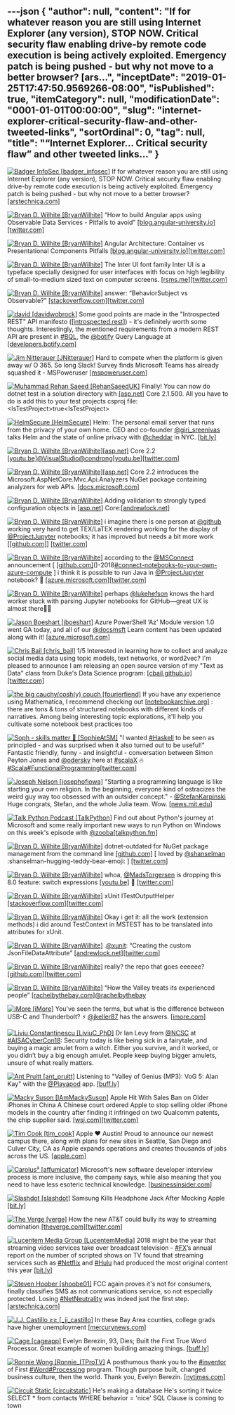 ---json
{
  "author": null,
  "content": "If for whatever reason you are still using Internet Explorer (any version), STOP NOW. Critical security flaw enabling drive-by remote code execution is being actively exploited. Emergency patch is being pushed - but why not move to a better browser? [ars...",
  "inceptDate": "2019-01-25T17:47:50.9569266-08:00",
  "isPublished": true,
  "itemCategory": null,
  "modificationDate": "0001-01-01T00:00:00",
  "slug": "internet-explorer-critical-security-flaw-and-other-tweeted-links",
  "sortOrdinal": 0,
  "tag": null,
  "title": "“Internet Explorer… Critical security flaw” and other tweeted links…"
}
---

[<img alt="Badger InfoSec [badger_infosec]" src="https://songhay.blob.core.windows.net:443/shared-social-twitter/badger_infosec.jpg">](https://twitter.com/badger_infosec) If for whatever reason you are still using Internet Explorer (any version), STOP NOW. Critical security flaw enabling drive-by remote code execution is being actively exploited. Emergency patch is being pushed - but why not move to a better browser? [[arstechnica.com]](https://arstechnica.com/information-technology/2018/12/microsoft-issues-emergency-update-to-fix-critical-ie-flaw-under-active-exploit/)

[<img alt="Bryan D. Wilhite [BryanWilhite]" src="https://songhay.blob.core.windows.net:443/shared-social-twitter/BryanWilhite.jpeg">](http://t.co/UNdqV0Z1zz) “How to build Angular apps using Observable Data Services - Pitfalls to avoid” [[blog.angular-university.io]](https://blog.angular-university.io/how-to-build-angular2-apps-using-rxjs-observable-data-services-pitfalls-to-avoid/)[[twitter.com]](https://twitter.com/BryanWilhite/status/1075539632127799297/photo/1)

[<img alt="Bryan D. Wilhite [BryanWilhite]" src="https://songhay.blob.core.windows.net:443/shared-social-twitter/BryanWilhite.jpeg">](http://t.co/UNdqV0Z1zz) Angular Architecture: Container vs Presentational Components Pitfalls [[blog.angular-university.io]](https://blog.angular-university.io/angular-component-design-how-to-avoid-custom-event-bubbling-and-extraneous-properties-in-the-local-component-tree/#.XA_teS9IWP4.twitter)[[twitter.com]](https://twitter.com/BryanWilhite/status/1072537330358063104/photo/1)

[<img alt="Bryan D. Wilhite [BryanWilhite]" src="https://songhay.blob.core.windows.net:443/shared-social-twitter/BryanWilhite.jpeg">](http://t.co/UNdqV0Z1zz) The Inter UI font family Inter UI is a typeface specially designed for user interfaces with focus on high legibility of small-to-medium sized text on computer screens. [[rsms.me]](https://rsms.me/inter/)[[twitter.com]](https://twitter.com/BryanWilhite/status/1080589190935371776/photo/1)

[<img alt="Bryan D. Wilhite [BryanWilhite]" src="https://songhay.blob.core.windows.net:443/shared-social-twitter/BryanWilhite.jpeg">](http://t.co/UNdqV0Z1zz) answer: “BehaviorSubject vs Observable?” [[stackoverflow.com]](https://stackoverflow.com/a/40231605/22944)[[twitter.com]](https://twitter.com/BryanWilhite/status/1075538902058917889/photo/1)

[<img alt="david [davidwobrock]" src="https://songhay.blob.core.windows.net:443/shared-social-twitter/davidwobrock.jpg">](https://t.co/sDqeYg9kyc) Some good points are made in the "Introspected REST" API manifesto ([[introspected.rest]](https://introspected.rest/)) - it's definitely worth some thoughts. Interestingly, the mentioned requirements from a modern REST API are present in [#BQL](http://twitter.com/search?q='%23BQL), the [@botify](http://twitter.com/@botify) Query Language at [[developers.botify.com]](https://developers.botify.com/)

[<img alt="Jim Nitterauer [JNitterauer]" src="https://songhay.blob.core.windows.net:443/shared-social-twitter/JNitterauer.jpg">](https://t.co/mDhKE4lvQh) Hard to compete when the platform is given away w/ O 365. So long Slack! Survey finds Microsoft Teams has already squashed it - MSPoweruser [[mspoweruser.com]](https://mspoweruser.com/so-long-slack-survey-finds-microsoft-teams-has-already-squashed-it/)

[<img alt="Muhammad Rehan Saeed [RehanSaeedUK]" src="https://songhay.blob.core.windows.net:443/shared-social-twitter/RehanSaeedUK.png">](http://t.co/dlsvOoLiSd) Finally! You can now do dotnet test in a solution directory with [[asp.net]](http://ASP.NET) Core 2.1.500. All you have to do is add this to your test projects csproj file: &lt;IsTestProject&gt;true&lt;IsTestProject&gt; 

[<img alt="HelmSecure [HelmSecure]" src="https://songhay.blob.core.windows.net:443/shared-social-twitter/HelmSecure.jpg">](https://t.co/eFIEnRnslT) Helm: The personal email server that runs from the privacy of your own home. CEO and co-founder [@giri_sreenivas](http://twitter.com/@giri_sreenivas) talks Helm and the state of online privacy with [@cheddar](http://twitter.com/@cheddar) in NYC. [[bit.ly]](https://bit.ly/2UIkGxV)

[<img alt="Bryan D. Wilhite [BryanWilhite]" src="https://songhay.blob.core.windows.net:443/shared-social-twitter/BryanWilhite.jpeg">](http://t.co/UNdqV0Z1zz)[[asp.net]](http://ASP.NET) Core 2.2 [[youtu.be]](https://youtu.be/_vw3hcnSA1Y?t=230)[@VisualStudio](http://twitter.com/@VisualStudio)[@condrong](http://twitter.com/@condrong)[[youtu.be]](https://youtu.be/_vw3hcnSA1Y?t=230)[[twitter.com]](https://twitter.com/BryanWilhite/status/1072619146003841025/photo/1)

[<img alt="Bryan D. Wilhite [BryanWilhite]" src="https://songhay.blob.core.windows.net:443/shared-social-twitter/BryanWilhite.jpeg">](http://t.co/UNdqV0Z1zz)[[asp.net]](http://ASP.NET) Core 2.2 introduces the Microsoft.AspNetCore.Mvc.Api.Analyzers NuGet package containing analyzers for web APIs. [[docs.microsoft.com]](https://docs.microsoft.com/en-us/aspnet/core/web-api/advanced/analyzers?view=aspnetcore-2.2&tabs=visual-studio)

[<img alt="Bryan D. Wilhite [BryanWilhite]" src="https://songhay.blob.core.windows.net:443/shared-social-twitter/BryanWilhite.jpeg">](http://t.co/UNdqV0Z1zz) Adding validation to strongly typed configuration objects in [[asp.net]](http://ASP.NET) Core:[[andrewlock.net]](https://andrewlock.net/adding-validation-to-strongly-typed-configuration-objects-in-asp-net-core/)

[<img alt="Bryan D. Wilhite [BryanWilhite]" src="https://songhay.blob.core.windows.net:443/shared-social-twitter/BryanWilhite.jpeg">](http://t.co/UNdqV0Z1zz) i imagine there is one person at [@github](http://twitter.com/@github) working very hard to get TEX/LaTEX rendering working for the display of [@ProjectJupyter](http://twitter.com/@ProjectJupyter) notebooks; it has improved but needs a bit more work [[[github.com]](https://github.com/BryanWilhite/jupyter-central/blob/master/skiena-algorithm-design-manual/ch01/1.7.1-12.ipynb)] [[twitter.com]](https://twitter.com/BryanWilhite/status/1074389421296824320/photo/1)

[<img alt="Bryan D. Wilhite [BryanWilhite]" src="https://songhay.blob.core.windows.net:443/shared-social-twitter/BryanWilhite.jpeg">](http://t.co/UNdqV0Z1zz) according to the [@MSConnect](http://twitter.com/@MSConnect) announcement [ [[github.com]](https://github.com/Microsoft/AzureNotebooks/wiki/Azure-Notebooks-at-Microsoft-Connect)()-2018[#connect-notebooks-to-your-own-azure-compute](http://twitter.com/search?q='%23connect-notebooks-to-your-own-azure-compute) ] i think it is possible to run Java in [@ProjectJupyter](http://twitter.com/@ProjectJupyter) notebook? 🤔 [[azure.microsoft.com]](https://azure.microsoft.com/en-us/services/virtual-machines/data-science-virtual-machines/)[[twitter.com]](https://twitter.com/BryanWilhite/status/1075881410181816320/photo/1)

[<img alt="Bryan D. Wilhite [BryanWilhite]" src="https://songhay.blob.core.windows.net:443/shared-social-twitter/BryanWilhite.jpeg">](http://t.co/UNdqV0Z1zz) perhaps [@lukehefson](http://twitter.com/@lukehefson) knows the hard worker stuck with parsing Jupyter notebooks for GitHub—great UX is almost there🧐🤠 

[<img alt="Jason Boeshart [jboeshart]" src="https://songhay.blob.core.windows.net:443/shared-social-twitter/jboeshart.jpg">](https://twitter.com/jboeshart) Azure PowerShell ‘Az’ Module version 1.0 went GA today, and all of our [@docsmsft](http://twitter.com/@docsmsft) Learn content has been updated along with it! [[azure.microsoft.com]](https://azure.microsoft.com/blog/azure-powershell-az-module-version-1/)

[<img alt="Chris Bail [chris_bail]" src="https://songhay.blob.core.windows.net:443/shared-social-twitter/chris_bail.jpg">](https://t.co/V6BVB9xasx) 1/5 Interested in learning how to collect and analyze social media data using topic models, text networks, or word2vec? I'm pleased to announce I am releasing an open source version of my "Text as Data" class from Duke's Data Science program: [[cbail.github.io]](https://cbail.github.io/textasdata/Text_as_Data.html)[[twitter.com]](https://twitter.com/chris_bail/status/1073692629567713280/photo/1)

[<img alt="the big cauchy/cosh(y) couch [fourierfiend]" src="https://songhay.blob.core.windows.net:443/shared-social-twitter/fourierfiend.jpg">](https://t.co/LFKYHQxBiB) If you have any experience using Mathematica, I recommend checking out [[notebookarchive.org]](https://www.notebookarchive.org/) : there are tons &amp; tons of structured notebooks with different kinds of narratives. Among being interesting topic explorations, it'll help you cultivate some notebook best practices too 

[<img alt="Soph - skills matter 🤖 [SophieAtSM]" src="https://songhay.blob.core.windows.net:443/shared-social-twitter/SophieAtSM.jpg">](https://t.co/mNIeKcjqD9) "I wanted [#Haskell](http://twitter.com/search?q='%23Haskell) to be seen as principled - and was surprised when it also turned out to be useful!" Fantastic friendly, funny - and insightful - conversation between Simon Peyton Jones and [@odersky](http://twitter.com/@odersky) here at [#scalaX](http://twitter.com/search?q='%23scalaX) 🔥 [#Scala](http://twitter.com/search?q='%23Scala)[#FunctionalProgramming](http://twitter.com/search?q='%23FunctionalProgramming)[[twitter.com]](https://twitter.com/SophieAtSM/status/1073586368524230656/photo/1)

[<img alt="Joseph Nelson [josephofiowa]" src="https://songhay.blob.core.windows.net:443/shared-social-twitter/josephofiowa.jpg">](https://t.co/sF8TGxPk6q) "Starting a programming language is like starting your own religion. In the beginning, everyone kind of ostracizes the weird guy way too obsessed with an outsider concept." - [@StefanKarpinski](http://twitter.com/@StefanKarpinski) Huge congrats, Stefan, and the whole Julia team. Wow. [[news.mit.edu]](http://news.mit.edu/2018/julia-language-co-creators-win-james-wilkinson-prize-numerical-software-1226)

[<img alt="Talk Python Podcast [TalkPython]" src="https://songhay.blob.core.windows.net:443/shared-social-twitter/TalkPython.png">](https://t.co/vKonTficpv) Find out about Python's journey at Microsoft and some really important new ways to run Python on Windows on this week's episode with [@zooba](http://twitter.com/@zooba)[[talkpython.fm]](https://talkpython.fm/episodes/show/191/python-s-journey-at-microsoft)

[<img alt="Bryan D. Wilhite [BryanWilhite]" src="https://songhay.blob.core.windows.net:443/shared-social-twitter/BryanWilhite.jpeg">](http://t.co/UNdqV0Z1zz) dotnet-outdated for NuGet package management from the command line [[github.com]](https://github.com/jerriep/dotnet-outdated) [ loved by [@shanselman](http://twitter.com/@shanselman) :shanselman-hugging-teddy-bear-emoji: ] [[twitter.com]](https://twitter.com/BryanWilhite/status/1073316449060499456/photo/1)

[<img alt="Bryan D. Wilhite [BryanWilhite]" src="https://songhay.blob.core.windows.net:443/shared-social-twitter/BryanWilhite.jpeg">](http://t.co/UNdqV0Z1zz) whoa, [@MadsTorgersen](http://twitter.com/@MadsTorgersen) is dropping this 8.0 feature: switch expressions [[youtu.be]](https://youtu.be/VdC0aoa7ung?t=623) 🧐 [[twitter.com]](https://twitter.com/BryanWilhite/status/1072616362432970753/photo/1)

[<img alt="Bryan D. Wilhite [BryanWilhite]" src="https://songhay.blob.core.windows.net:443/shared-social-twitter/BryanWilhite.jpeg">](http://t.co/UNdqV0Z1zz) xUnit ITestOutputHelper [[stackoverflow.com]](https://stackoverflow.com/a/31055398/22944)[[twitter.com]](https://twitter.com/BryanWilhite/status/1075076783416913921/photo/1)

[<img alt="Bryan D. Wilhite [BryanWilhite]" src="https://songhay.blob.core.windows.net:443/shared-social-twitter/BryanWilhite.jpeg">](http://t.co/UNdqV0Z1zz) Okay i get it: all the work (extension methods) i did around TestContext in MSTEST has to be translated into attributes for xUnit. 

[<img alt="Bryan D. Wilhite [BryanWilhite]" src="https://songhay.blob.core.windows.net:443/shared-social-twitter/BryanWilhite.jpeg">](http://t.co/UNdqV0Z1zz) .[@xunit](http://twitter.com/@xunit): “Creating the custom JsonFileDataAttribute” [[andrewlock.net]](https://andrewlock.net/creating-a-custom-xunit-theory-test-dataattribute-to-load-data-from-json-files/#creating-the-custom-jsonfiledataattribute)[[twitter.com]](https://twitter.com/BryanWilhite/status/1075515584773640192/photo/1)

[<img alt="Bryan D. Wilhite [BryanWilhite]" src="https://songhay.blob.core.windows.net:443/shared-social-twitter/BryanWilhite.jpeg">](http://t.co/UNdqV0Z1zz) really? the repo that goes eeeeee? [[github.com]](https://github.com/eeeeeeeeeeeeeeeeeeeeeeeeeeeeeeee/eeeeeeeeeeeeeeeeeeeeeeeeeeeeeeeeeeeeeeeeeeeeeeeeeeeeeeeeeeeeeeeeeeeeeeeeeeeeeeeeeeeeeeeeeeeeeeeeeeee)[[twitter.com]](https://twitter.com/BryanWilhite/status/1074477777351368704/photo/1)

[<img alt="Bryan D. Wilhite [BryanWilhite]" src="https://songhay.blob.core.windows.net:443/shared-social-twitter/BryanWilhite.jpeg">](http://t.co/UNdqV0Z1zz) “How the Valley treats its experienced people” [[rachelbythebay.com]](http://rachelbythebay.com/w/2018/12/29/age/)[@rachelbythebay](http://twitter.com/@rachelbythebay)

[<img alt="iMore [iMore]" src="https://songhay.blob.core.windows.net:443/shared-social-twitter/iMore.jpg">](https://t.co/OFCb6MPRgt) You've seen the terms, but what is the difference between USB-C and Thunderbolt? ⚡ [@jkeller87](http://twitter.com/@jkeller87) has the answers. [[imore.com]](https://www.imore.com/whats-difference-between-usb-c-and-thunderbolt?utm_source=im_tw&utm_medium=tw_card&utm_content=49887&utm_campaign=social)

[<img alt="Liviu Constantinescu [LiviuC_PhD]" src="https://songhay.blob.core.windows.net:443/shared-social-twitter/LiviuC_PhD.jpg">](https://twitter.com/LiviuC_PhD) Dr Ian Levy from [@NCSC](http://twitter.com/@NCSC) at [#AISACyberCon18](http://twitter.com/search?q='%23AISACyberCon18): Security today is like being sick in a fairytale, and buying a magic amulet from a witch. Either you survive, and it worked, or you didn’t buy a big enough amulet. People keep buying bigger amulets, unsure of what really matters. 

[<img alt="Ant Pruitt [ant_pruitt]" src="https://songhay.blob.core.windows.net:443/shared-social-twitter/ant_pruitt.jpg">](https://t.co/Etf8mxy9x4) Listening to "Valley of Genius (MP3): VoG 5: Alan Kay" with the [@Playapod](http://twitter.com/@Playapod) app. [[buff.ly]](https://buff.ly/2INjggn)

[<img alt="Macky Suson [IAmMackySuson]" src="https://songhay.blob.core.windows.net:443/shared-social-twitter/IAmMackySuson.jpg">](https://t.co/6oc72DWYzt) Apple Hit With Sales Ban on Older iPhones in China A Chinese court ordered Apple to stop selling older iPhone models in the country after finding it infringed on two Qualcomm patents, the chip supplier said. [[wsj.com]](https://www.wsj.com/articles/apple-hit-with-iphone-sales-ban-in-china-qualcomm-says-1544450774?mod=rss_Technology)[[twitter.com]](https://twitter.com/IAmMackySuson/status/1072527866900946945/photo/1)

[<img alt="Tim Cook [tim_cook]" src="https://songhay.blob.core.windows.net:443/shared-social-twitter/tim_cook.jpg">](https://twitter.com/tim_cook) Apple ❤️ Austin! Proud to announce our newest campus there, along with plans for new sites in Seattle, San Diego and Culver City, CA as Apple expands operations and creates thousands of jobs across the US. [[apple.com]](https://www.apple.com/newsroom/2018/12/apple-to-build-new-campus-in-austin-and-add-jobs-across-the-us/)

[<img alt="Carolus³ [affumicator]" src="https://songhay.blob.core.windows.net:443/shared-social-twitter/affumicator.jpg">](https://twitter.com/affumicator) Microsoft's new software developer interview process is more inclusive, the company says, while also meaning that you need to have less esoteric technical knowledge. [[businessinsider.com]](https://www.businessinsider.com/microsoft-new-developer-interview-process-2018-12)

[<img alt="Slashdot [slashdot]" src="https://songhay.blob.core.windows.net:443/shared-social-twitter/slashdot.jpg">](https://t.co/AAruXoCAZ5) Samsung Kills Headphone Jack After Mocking Apple [[bit.ly]](http://bit.ly/2STxzDU)

[<img alt="The Verge [verge]" src="https://songhay.blob.core.windows.net:443/shared-social-twitter/verge.jpg">](http://t.co/W2SFxIXkC4) How the new AT&amp;T could bully its way to streaming domination [[theverge.com]](https://www.theverge.com/2018/12/18/18146186/att-time-warner-streaming-video-net-neutrality?utm_campaign=theverge&utm_content=chorus&utm_medium=social&utm_source=twitter)[[twitter.com]](https://twitter.com/verge/status/1075207851193307137/photo/1)

[<img alt="Lucentem Media Group [LucentemMedia]" src="https://songhay.blob.core.windows.net:443/shared-social-twitter/LucentemMedia.jpg">](https://t.co/HVQBgrVzcC) 2018 might be the year that streaming video services take over broadcast television - [#FX](http://twitter.com/search?q='%23FX)’s annual report on the number of scripted shows on TV found that streaming services such as [#Netflix](http://twitter.com/search?q='%23Netflix) and [#Hulu](http://twitter.com/search?q='%23Hulu) had produced the most original content this year [[bit.ly]](http://bit.ly/2GiODBT)

[<img alt="Steven Hoober [shoobe01]" src="https://songhay.blob.core.windows.net:443/shared-social-twitter/shoobe01.jpeg">](https://t.co/epWwI62YZD) FCC again proves it's not for consumers, finally classifies SMS as not communications service, so not especially protected. Losing [#NetNeutrality](http://twitter.com/search?q='%23NetNeutrality) was indeed just the first step. [[arstechnica.com]](https://arstechnica.com/tech-policy/2018/12/fccs-anti-robotext-plan-would-let-carriers-censor-texts-advocates-warn/)

[<img alt="J.J. Castillo ≥≥ [_jj_castillo]" src="https://songhay.blob.core.windows.net:443/shared-social-twitter/_jj_castillo.jpg">](https://t.co/PTsbHJVZQX) In these Bay Area counties, college grads have higher unemployment [[mercurynews.com]](https://www.mercurynews.com/2018/12/26/silicon-valleys-worker-shortage-creates-an-upside-down-labor-market/)

[<img alt="Cage [cageapp]" src="https://songhay.blob.core.windows.net:443/shared-social-twitter/cageapp.png">](https://t.co/hmk7nzjgxo) Evelyn Berezin, 93, Dies; Built the First True Word Processor. Great example of women building amazing things. [[buff.ly]](https://buff.ly/2RWmm56)

[<img alt="Ronnie Wong [Ronnie_ITProTV]" src="https://songhay.blob.core.windows.net:443/shared-social-twitter/Ronnie_ITProTV.jpg">](https://t.co/kapKSy7q0u) A posthumous thank you to the [#inventor](http://twitter.com/search?q='%23inventor) of First [#Word](http://twitter.com/search?q='%23Word)[#Processing](http://twitter.com/search?q='%23Processing) program. Though purpose built, changed business culture, then the world. Thank you, Evelyn Berezin. [[nytimes.com]](https://www.nytimes.com/2018/12/10/obituaries/evelyn-berezin-dead.html)

[<img alt="Circuit Static [circuitstatic]" src="https://songhay.blob.core.windows.net:443/shared-social-twitter/circuitstatic.jpg">](https://t.co/3GKeVPbq9w) He's making a database He's sorting it twice SELECT * from contacts WHERE behavior = 'nice' SQL Clause is coming to town
